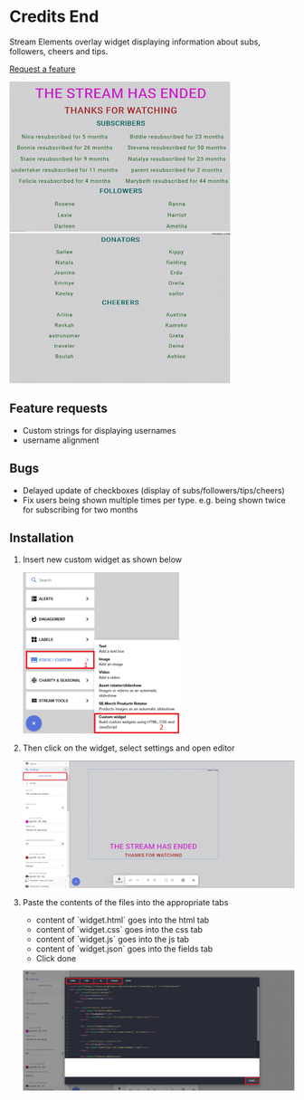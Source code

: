 # Credits End
Stream Elements overlay widget displaying information about subs, followers, cheers and tips.

[Request a feature](https://github.com/xPremiix/credits_end/issues/new)

<img src="./img/preview.JPG" alt="alt text" width="390" height="265"/>
<img src="./img/preview2.JPG" alt="alt text" width="390" height="265"/>

## Feature requests
- Custom strings for displaying usernames
- username alignment

## Bugs
- Delayed update of checkboxes (display of subs/followers/tips/cheers)
- Fix users being shown multiple times per type. e.g. being shown twice for subscribing for two months

## Installation
<ol>
    <li>
    <p>Insert new custom widget as shown below</p>
    <img src="./img/insertWidget.png" alt="alt text" width="276"/>
    </li>
    <li>
        <p>Then click on the widget, select settings and open editor</p>
        <img src="./img/settings.png" alt="alt text" width="700"/>
    </li>
    <li>
        <p>Paste the contents of the files into the appropriate tabs</p>
        <ul>
            <li>content of `widget.html` goes into the html tab</li>
            <li>content of `widget.css` goes into the css tab</li>
            <li>content of `widget.js` goes into the js tab</li>
            <li>content of `widget.json` goes into the fields tab</li>
            <li>Click done</li>
        </ul>
        <img src="./img/settings1.png" alt="alt text" width="700"/>
    </li>
</ol>
